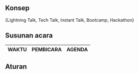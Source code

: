 ## Konsep
 {Lightning Talk, Tech Talk, Instant Talk, Bootcamp, Hackathon}
 ## Susunan acara
 | WAKTU | PEMBICARA | AGENDA |
 |---------|------------|-----------|
 
 ## Aturan

